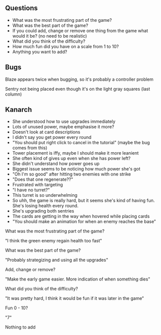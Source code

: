 
## Questions

- What was the most frustrating part of the game?
- What was the best part of the game?
- If you could add, change or remove one thing from the game what would it be? (no need to be realistic)
- What did you think of the difficulty?
- How much fun did you have on a scale from 1 to 10?
- Anything you want to add?

## Bugs

Blaze appears twice when bugging, so it's probably a controller problem

Sentry not being placed even though it's on the light gray squares (last column)

## Kanarch

- She understood how to use upgrades immediately
- Lots of unused power, maybe emphasise it more?
- Doesn't look at card descriptions
- I didn't say you get power every round
- "You should put right click to cancel in the tutorial" (maybe the bug comes from this)
- Tower placement is iffy, maybe I should make it more leanient
- She often kind of gives up even when she has power left?
- She didn't understand how power goes up
- Biggest issue seems to be noticing how much power she's got
- "Oh I'm so good" after hitting two enemies with one strike
- "Does that one regenerate??"
- Frustrated with targeting
- "I have no turret?"
- This turret is so underwhelming
- So uhh, the game is really hard, but it seems she's kind of having fun. She's losing health every round.
- She's upgrading both sentries
- The cards are getting in the way when hovered while placing cards
- "You should make an animation for when an enemy reaches the base"

What was the most frustrating part of the game?

"I think the green enemy regain health too fast"

What was the best part of the game?

"Probably strategizing and using all the upgrades"

Add, change or remove?

"Make the early game easier. More indication of when something dies"

What did you think of the difficulty?

"It was pretty hard, I think it would be fun if it was later in the game"

Fun 0 - 10?

"7"

Nothing to add